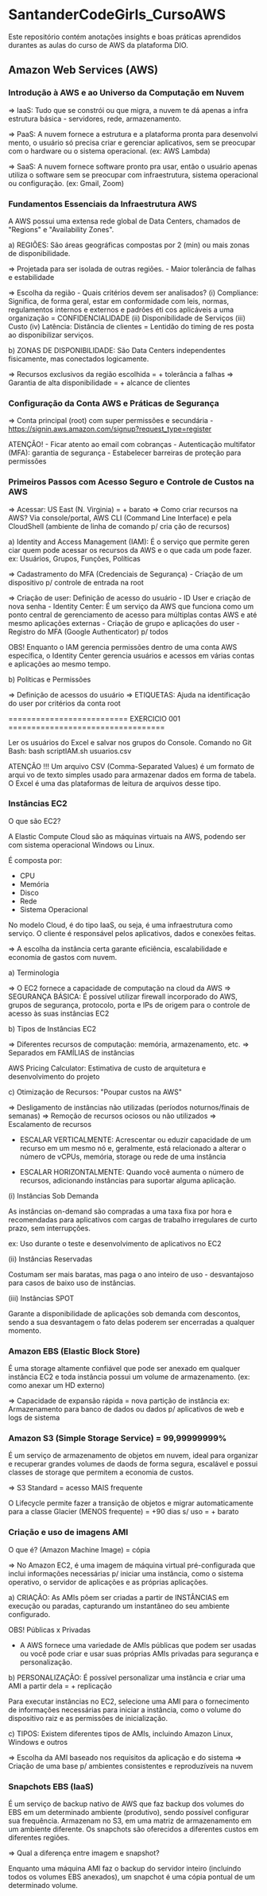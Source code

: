 # SantanderCodeGirls_CursoAWS
Este repositório contém anotações insights e boas práticas aprendidos durantes as aulas do curso de AWS da plataforma DIO.

## Amazon Web Services (AWS)

### Introdução à AWS e ao Universo da Computação em Nuvem

=> IaaS: Tudo que se constrói ou que migra, a nuvem te dá apenas a infra
estrutura básica - servidores, rede, armazenamento.

=> PaaS: A nuvem fornece a estrutura e a plataforma pronta para desenvolvi
mento, o usuário só precisa criar e gerenciar aplicativos, sem se preocupar
com o hardware ou o sistema operacional. (ex: AWS Lambda)

=> SaaS: A nuvem fornece software pronto pra usar, então o usuário apenas 
utiliza o software sem se preocupar com infraestrutura, sistema operacional
ou configuração. (ex: Gmail, Zoom)


### Fundamentos Essenciais da Infraestrutura AWS

A AWS possui uma extensa rede global de Data Centers, chamados de "Regions"
e "Availability Zones".

a) REGIÕES: São áreas geográficas compostas por 2 (min) ou mais zonas de 
disponibilidade.
 
=> Projetada para ser isolada de outras regiões.
	- Maior tolerância de falhas e estabilidade
	
=> Escolha da região
	- Quais critérios devem ser analisados?
		(i) Compliance: Significa, de forma geral, estar em conformidade
		com leis, normas, regulamentos internos e externos e padrões éti
		cos aplicáveis a uma organização = CONFIDENCIALIDADE 
		(ii) Disponibilidade de Serviços
		(iii) Custo
		(iv) Latência: Distância de clientes = Lentidão do timing de res
		posta ao disponibilizar serviços.
		

b) ZONAS DE DISPONIBILIDADE: São Data Centers independentes fisicamente,
mas conectados logicamente.

=> Recursos exclusivos da região escolhida = + tolerância a falhas
=> Garantia de alta disponibilidade = + alcance de clientes


### Configuração da Conta AWS e Práticas de Segurança

=> Conta principal (root) com super permissões e secundária
	- https://signin.aws.amazon.com/signup?request_type=register

ATENÇÂO! 
	- Ficar atento ao email com cobranças
	- Autenticação multifator (MFA): garantia de segurança
	- Estabelecer barreiras de proteção para permissões


### Primeiros Passos com Acesso Seguro e Controle de Custos na AWS

=> Acessar: US East (N. Virginia) = + barato
=> Como criar recursos na AWS? Via console/portal, AWS CLI (Command
Line Interface) e pela CloudShell (ambiente de linha de comando p/ cria
ção de recursos) 

a) Identity and Access Management (IAM): É o serviço que permite geren
ciar quem pode acessar os recursos da AWS e o que cada um pode fazer.
	ex: Usuários, Grupos, Funções, Políticas

=> Cadastramento do MFA (Credenciais de Segurança)
	- Criação de um dispositivo p/ controle de entrada na root
	
=> Criação de user: Definição de acesso do usuário
	- ID User e criação de nova senha
	- Identity Center: É um serviço da AWS que funciona como um ponto
	central de gerenciamento de acesso para múltiplas contas AWS e até 
	mesmo aplicações externas
	- Criação de grupo e aplicações do user
	- Registro do MFA (Google Authenticator) p/ todos

OBS! Enquanto o IAM gerencia permissões dentro de uma conta AWS específica,
o Identity Center gerencia usuários e acessos em várias contas e aplicações
ao mesmo tempo.

b) Políticas e Permissões

=> Definição de acessos do usuário
=> ETIQUETAS: Ajuda na identificação do user por critérios da conta root

========================== EXERCICIO 001 ==================================

Ler os usuários do Excel e salvar nos grupos do Console.
Comando no Git Bash: bash scriptIAM.sh usuarios.csv

ATENÇÃO !!! Um arquivo CSV (Comma-Separated Values) é um formato de arqui
vo de texto simples usado para armazenar dados em forma de tabela. O Excel
é uma das plataformas de leitura de arquivos desse tipo.

### Instâncias EC2

O que são EC2? 

 A Elastic Compute Cloud são as máquinas virtuais na AWS, podendo ser com sistema operacional Windows ou Linux.

É composta por: 
- CPU
- Memória
- Disco
- Rede
- Sistema Operacional

No modelo Cloud, é do tipo IaaS, ou seja, é uma infraestrutura como serviço. O cliente é responsável pelos aplicativos, dados e conexões feitas. 

=> A escolha da instância certa garante eficiência, escalabilidade e economia de gastos com nuvem.

a) Terminologia

=> O EC2 fornece a capacidade de computação na cloud da AWS
=> SEGURANÇA BÁSICA: É possível utilizar firewall incorporado do AWS, grupos de segurança, protocolo, porta e IPs de origem para o controle de acesso às suas instâncias EC2


b) Tipos de Instâncias EC2

=> Diferentes recursos de computação: memória, armazenamento, etc.
=> Separados em FAMÍLIAS de instâncias
  
AWS Pricing Calculator: Estimativa de custo de arquitetura e desenvolvimento do projeto 


c) Otimização de Recursos: "Poupar custos na AWS" 

=> Desligamento de instâncias não utilizadas (períodos noturnos/finais de semanas)
=> Remoção de recursos ociosos ou não utilizados 
=> Escalamento de recursos
- ESCALAR VERTICALMENTE: Acrescentar ou eduzir capacidade de um recurso em um 	mesmo nó e, geralmente, está relacionado a alterar o número de vCPUs, memória, 	storage ou rede de uma instância

- ESCALAR HORIZONTALMENTE: Quando você aumenta o número de recursos, 	adicionando instâncias para suportar alguma aplicação.



(i) Instâncias Sob Demanda

As instâncias on-demand são compradas a uma taxa fixa por hora e recomendadas para aplicativos com cargas de trabalho irregulares de curto prazo, sem interrupções.

ex: Uso durante o teste e desenvolvimento de aplicativos no EC2



(ii) Instâncias Reservadas

Costumam ser mais baratas, mas paga o ano inteiro de uso - desvantajoso para casos de baixo uso de instâncias.



(iii) Instâncias SPOT

Garante a disponibilidade de aplicações sob demanda com descontos, sendo a sua desvantagem o fato delas poderem ser encerradas a qualquer momento.


### Amazon EBS (Elastic Block Store)

É uma storage altamente confiável que pode ser anexado em qualquer instância EC2 e toda instância possui um volume de armazenamento. (ex: como anexar um HD externo)

=> Capacidade de expansão rápida = nova partição de instância
ex: Armazenamento para banco de dados ou dados p/ aplicativos de web e logs de sistema


### Amazon S3 (Simple Storage Service) = 99,99999999%

É um serviço de armazenamento de objetos em nuvem, ideal para organizar e recuperar grandes volumes de daods de forma segura, escalável e possui classes de storage que permitem a economia de custos.

=> S3 Standard = acesso MAIS frequente

O Lifecycle permite fazer a transição de objetos e migrar automaticamente para a classe Glacier (MENOS frequente) = +90 dias s/ uso = + barato


### Criação e uso de imagens AMI

O que é? (Amazon Machine Image) = cópia

=> No Amazon EC2, é uma imagem de máquina virtual pré-configurada que inclui informações necessárias p/ iniciar uma instância, como o sistema operativo, o servidor de aplicações e as próprias aplicações.


a) CRIAÇÃO: As AMIs põem ser criadas a partir de INSTÂNCIAS em execução ou paradas, capturando um instantâneo do seu ambiente configurado.

OBS! Públicas x Privadas

- A AWS fornece uma variedade de AMIs públicas que podem ser usadas ou você pode criar e usar suas próprias AMIs privadas para segurança e personalização.


b) PERSONALIZAÇÃO: É possível personalizar uma instância e criar uma AMI a partir dela = + replicação

Para executar instâncias no EC2, selecione uma AMI para o fornecimento de informações necessárias para iniciar a instância, como o volume do dispositivo raiz e as permissões de inicialização.

c) TIPOS: Existem diferentes tipos de AMIs, incluindo Amazon Linux, Windows e outros

=> Escolha da AMI baseado nos requisitos da aplicação e do sistema
=> Criação de uma base p/ ambientes consistentes e reproduzíveis na nuvem


### Snapchots EBS (IaaS)

É um serviço de backup nativo de AWS que faz backup dos volumes do EBS em um determinado ambiente (produtivo), sendo possível configurar sua frequência. Armazenam no S3, em uma matriz de armazenamento em um ambiente diferente. Os snapchots são oferecidos a diferentes custos em diferentes regiões.

=> Qual a diferença entre imagem e snapshot?

Enquanto uma máquina AMI faz o backup do servidor inteiro (incluindo todos os volumes EBS anexados), um snapchot é uma cópia pontual de um determinado volume.
